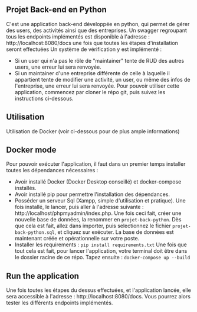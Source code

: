 ## Projet Back-end en Python
C'est une application back-end développée en python, qui permet de gérer des users, des activités ainsi que des entreprises.
Un swagger regroupant tous les endpoints implémentés est disponible à l'adresse : http://localhost:8080/docs une fois que toutes les étapes d'installation seront effectuées
Un système de vérification y est implémenté : 
  - Si un user qui n'a pas le rôle de "maintainer" tente de RUD des autres users, une erreur lui sera renvoyée.
  - Si un maintainer d'une entreprise différente de celle à laquelle il appartient tente de modifier une activité, un user, ou même des infos de l'entreprise, une erreur lui sera renvoyée.
Pour pouvoir utiliser cette application, commencez par cloner le répo git, puis suivez les instructions ci-dessous.

## Utilisation
Utilisation de Docker (voir ci-dessous pour de plus ample informations)

## Docker mode
Pour pouvoir exécuter l'application, il faut dans un premier temps installer toutes les dépendances nécessaires : 
  - Avoir installé Docker (Docker Desktop conseillé) et docker-compose installés.
  - Avoir installé pip pour permettre l'installation des dépendances.
  - Posséder un serveur Sql (Xampp, simple d'utilisation et pratique). Une fois installé, le lancer, puis aller à l'adresse suivante : http://localhost/phpmyadmin/index.php. Une fois ceci fait, créer une nouvelle base de données, la renommer en `projet-back-python`. Dès que cela est fait, allez dans importer, puis selectionnez le fichier `projet-back-python.sql`, et cliquez sur exécuter. La base de données est maintenant créée et opérationnelle sur votre poste.
  - Installer les requirements : `pip install requirements.txt`
Une fois que tout cela est fait, pour lancer l'application, votre terminal doit être dans le dossier racine de ce répo. Tapez ensuite :
`docker-compose up --build`

## Run the application
Une fois toutes les étapes du dessus effectuées, et l'application lancée, elle sera accessible à l'adresse : http://localhost:8080/docs. Vous pourrez alors tester les différents endpoints implémentés.